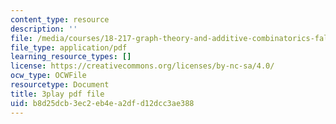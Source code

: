 ```yaml
---
content_type: resource
description: ''
file: /media/courses/18-217-graph-theory-and-additive-combinatorics-fall-2019/b8d25dcb3ec2eb4ea2dfd12dcc3ae388_RDO6Py97IDg.pdf
file_type: application/pdf
learning_resource_types: []
license: https://creativecommons.org/licenses/by-nc-sa/4.0/
ocw_type: OCWFile
resourcetype: Document
title: 3play pdf file
uid: b8d25dcb-3ec2-eb4e-a2df-d12dcc3ae388
---
```

